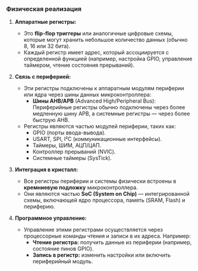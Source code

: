 ### **Физическая реализация**

1. **Аппаратные регистры:**
    
    - Это **flip-flop триггеры** или аналогичные цифровые схемы, которые могут хранить небольшое количество данных (обычно 8, 16 или 32 бита).
    - Каждый регистр имеет адрес, который ассоциируется с определенной функцией (например, настройка GPIO, управление таймером, чтение состояния прерываний).
2. **Связь с периферией:**
    
    - Эти регистры подключены к аппаратным модулям периферии или ядра через шины данных микроконтроллера:
        - **Шины AHB/APB** (Advanced High/Peripheral Bus):  
            Периферийные регистры обычно подключены через более медленную шину APB, а системные регистры — через более быструю AHB.
    - Регистры являются частью модулей периферии, таких как:
        - GPIO (порты ввода-вывода).
        - USART, SPI, I²C (коммуникационные интерфейсы).
        - Таймеры, ШИМ, АЦП/ЦАП.
        - Контроллер прерываний (NVIC).
        - Системные таймеры (SysTick).
3. **Интеграция в кристалл:**
    
    - Все регистры периферии и системы физически встроены в **кремниевую подложку** микроконтроллера.
    - Они являются частью **SoC (System on Chip)** — интегрированной схемы, включающей ядро процессора, память (SRAM, Flash) и периферию.
4. **Программное управление:**
    
    - Управление этими регистрами осуществляется через процессорные команды чтения и записи в их адреса. Например:
        - **Чтение регистра:** получить данные из периферии (например, состояние пинов GPIO).
        - **Запись в регистр:** изменить настройки или включить периферийный модуль.